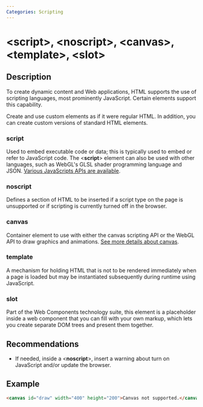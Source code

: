 ```yaml
---
Categories: Scripting
---
```


# &lt;script&gt;, &lt;noscript&gt;, &lt;canvas&gt;, &lt;template&gt;, &lt;slot&gt;

## Description

To create dynamic content and Web applications, HTML supports the use of scripting languages, most prominently JavaScript. Certain elements support this capability.

Create and use custom elements as if it were regular HTML. In addition, you can create custom versions of standard HTML elements.

### script

Used to embed executable code or data; this is typically used to embed or refer to JavaScript code. The <**script**> element can also be used with other languages, such as WebGL's GLSL shader programming language and JSON. [Various JavaScripts APIs are available](https://developer.mozilla.org/en-US/docs/Web/API).

### noscript

Defines a section of HTML to be inserted if a script type on the page is unsupported or if scripting is currently turned off in the browser.

### canvas

Container element to use with either the canvas scripting API or the WebGL API to draw graphics and animations. [See more details about canvas](https://developer.mozilla.org/pt-BR/docs/Web/API/Canvas_API).

### template

A mechanism for holding HTML that is not to be rendered immediately when a page is loaded but may be instantiated subsequently during runtime using JavaScript.

### slot

Part of the Web Components technology suite, this element is a placeholder inside a web component that you can fill with your own markup, which lets you create separate DOM trees and present them together.

## Recommendations

-  If needed, inside a <**noscript**>, insert a warning about turn on JavaScript and/or update the browser.

## Example

```html
<canvas id="draw" width="400" height="200">Canvas not supported.</canvas>
```
